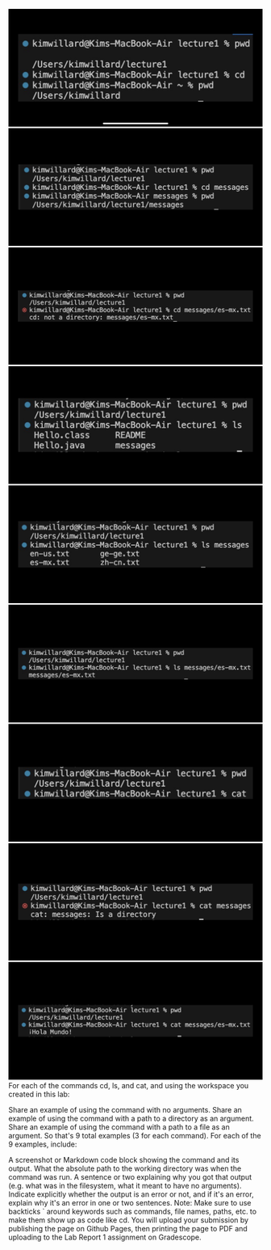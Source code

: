 ![cd_nocommands](IMG_3411.png)
![cd_directory](IMG_3412.png)
![cd_file](IMG_3413.png)
![ls_nocommands](IMG_3414.png)
![ls_directory](IMG_3415.png)
![ls_file](IMG_3416.png)
![cat_nocommands](IMG_3417.png)
![cat_directory](IMG_3418.png)
![cat_file](IMG_3419.png)
For each of the commands cd, ls, and cat, and using the workspace you created in this lab:

Share an example of using the command with no arguments.
Share an example of using the command with a path to a directory as an argument.
Share an example of using the command with a path to a file as an argument.
So that's 9 total examples (3 for each command). For each of the 9 examples, include:

A screenshot or Markdown code block showing the command and its output.
What the absolute path to the working directory was when the command was run.
A sentence or two explaining why you got that output (e.g. what was in the filesystem, what it meant to have no arguments).
Indicate explicitly whether the output is an error or not, and if it's an error, explain why it's an error in one or two sentences. Note: Make sure to use backticks ` around keywords such as commands, file names, paths, etc. to make them show up as code like cd.
You will upload your submission by publishing the page on Github Pages, then printing the page to PDF and uploading to the Lab Report 1 assignment on Gradescope.
